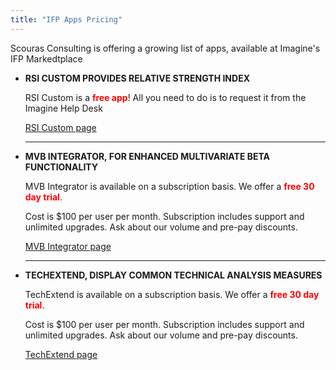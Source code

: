 ```yaml
---
title: "IFP Apps Pricing"
---
```

Scouras Consulting is offering a growing list of apps, available at Imagine's IFP Markedtplace

- **RSI CUSTOM PROVIDES RELATIVE STRENGTH INDEX**

    RSI Custom is a <span style="color:red;">**free app**</span>! All you need to do is to request it from the Imagine Help Desk

    [RSI Custom page](/rsicustom/)

    _____

- **MVB INTEGRATOR, FOR ENHANCED MULTIVARIATE BETA FUNCTIONALITY**

    MVB Integrator is available on a subscription basis. We offer a <span style="color:red;">**free 30 day trial**</span>.

    Cost is $100 per user per month. Subscription includes support and unlimited upgrades. Ask about our volume and pre-pay discounts.

    [MVB Integrator page](/multivariate/)

    _____

- **TECHEXTEND, DISPLAY COMMON TECHNICAL ANALYSIS MEASURES**

    TechExtend is available on a subscription basis. We offer a <span style="color: red;">**free 30 day trial**</span>.

    Cost is $100 per user per month. Subscription includes support and unlimited upgrades. Ask about our volume and pre-pay discounts.

    [TechExtend page](/techextend/)